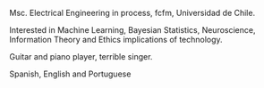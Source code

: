 Msc. Electrical Engineering in process, fcfm, Universidad de Chile.

Interested in Machine Learning, Bayesian Statistics, Neuroscience, Information Theory and Ethics implications of technology.

Guitar and piano player, terrible singer.

Spanish, English and Portuguese
